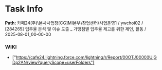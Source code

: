 # Task Info

**Path:** 카페24(주)\본사사업장\[CG]MI본부\창업센터\사업운영1 / ywchoi02 / [284265] 입주율 분석 및 이슈 도출 _ 가맹점별 입주율 제고를 위한 제언, 활동 / 2025-08-01_00-00-00

### WIKI
- ["https://cafe24.lightning.force.com/lightning/r/Report/00OTJ00000UjGDp2AN/view?queryScope=userFolders"]

